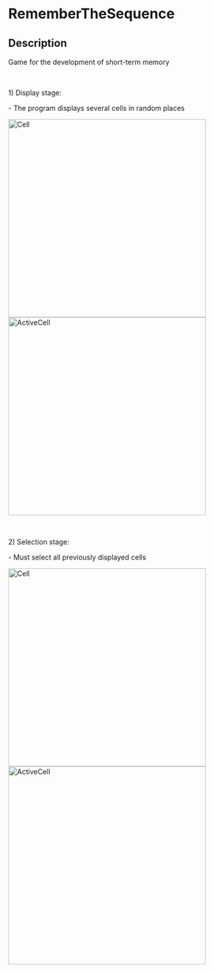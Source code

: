 # RememberTheSequence
<h2>Description</h2>
<p>Game for the development of short-term memory</p>
<br/>
<p>1) Display stage:</p>
<p>- The program displays several cells in random places</p>
<p><img src="https://github.com/RatmirW/RememberTheSequence/blob/main/images/cell.png" alt="Cell" height="400"/>
<img src="https://github.com/RatmirW/RememberTheSequence/blob/main/images/activeCell.png" alt="ActiveCell" height="400"/></p>
<br/>
<p>2) Selection stage:</p>
<p>- Must select all previously displayed cells</p>
<p><img src="https://github.com/RatmirW/RememberTheSequence/blob/main/images/selection.png" alt="Cell" height="400"/>
<img src="https://github.com/RatmirW/RememberTheSequence/blob/main/images/success.png" alt="ActiveCell" height="400"/></p>
